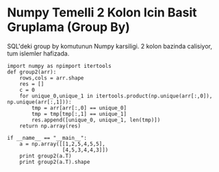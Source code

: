 # Numpy Temelli 2 Kolon Icin Basit Gruplama (Group By)

SQL'deki group by komutunun Numpy karsiligi. 2 kolon bazinda
calisiyor, tum islemler hafizada.

```
import numpy as npimport itertools
def group2(arr):
    rows,cols = arr.shape
    res = []
    c = 0
    for unique_0,unique_1 in itertools.product(np.unique(arr[:,0]), np.unique(arr[:,1])):
        tmp = arr[arr[:,0] == unique_0]
        tmp = tmp[tmp[:,1] == unique_1]
        res.append([unique_0, unique_1, len(tmp)])
    return np.array(res)

if __name__ == "__main__":
    a = np.array([[1,2,5,4,5,5],
                  [4,5,3,4,4,3]])
    print group2(a.T)
    print group2(a.T).shape
```







